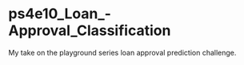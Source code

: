 # ps4e10_Loan_-Approval_Classification
My take on the playground series loan approval prediction challenge.
